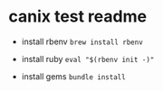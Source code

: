 # canix test readme

- install rbenv
`brew install rbenv`

- install ruby
`eval "$(rbenv init -)"`

- install gems
`bundle install`

